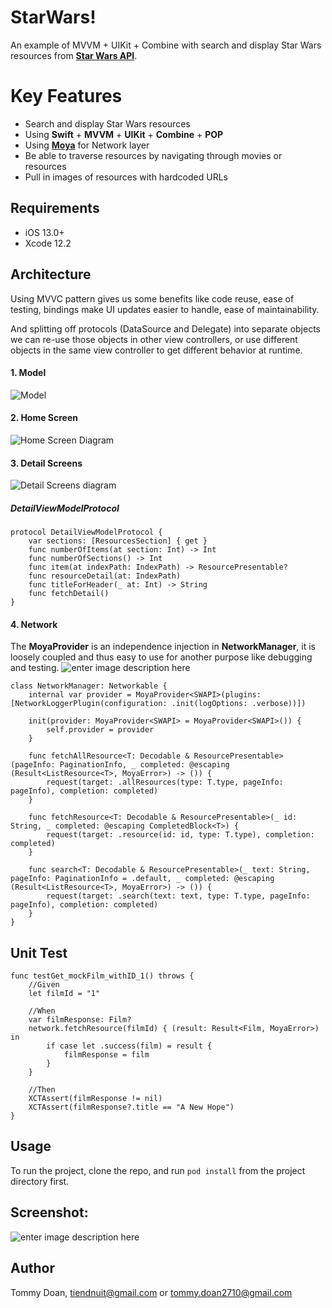 # StarWars!

An example of MVVM + UIKit + Combine with search and display Star Wars resources from [**Star Wars API**](https://swapi.dev/documentation).


# Key Features
-  Search and display Star Wars resources
-  Using **Swift** + **MVVM** + **UIKit** + **Combine** + **POP**
-  Using [**Moya**](https://github.com/Moya/Moya) for Network layer
-   Be able to traverse resources by navigating through movies or resources
-   Pull in images of resources with hardcoded URLs


## Requirements
-   iOS 13.0+
-   Xcode 12.2

## Architecture
Using MVVC pattern gives us some benefits like code reuse, ease of testing, bindings make UI updates easier to handle, ease of maintainability.

And splitting off protocols (DataSource and Delegate) into separate objects we can re-use those objects in other view controllers, or use different objects in the same view controller to get different behavior at runtime.
#### 1. Model
![Model](https://lh3.googleusercontent.com/xrUC1pa4u-LKLK2g6tRWDK23RVZ05aD1c0nMnYiD9SfTrZ-aQ1a3uzBlE8Gy6gWGu3EirKfSjz8vg3_1pqCmcs1Ap-C-BvPM81ZQntPN3HRXgVysOvdMm6QygXrRVLdgRvPKp6qquScbo9ifEwzFiZbSb96rJoseWR1E8Fu3IerZ2DjVssWnu8x58qnZDKdOHZ6CwDA2bqRw9851lFnd0Es4BCFEtRiHC8yGKT3oXD-ZP1vVjzG1Rk2PF6cz8EotuO9igQ9G7bl-rWtXmtP26Zy94jrlx4p8b5k9TM9p2crCPmplpVmE4R3Gv9JuoLx6r25B3vwDGdLniDEC-cLKgkVgf5jobEI1PfPsaQRET5In0RAzYJSYvNZms-IukRDTAu1LacHzwaZqaWGQsYWx4BnLDOfJNI-FOGnjRlBdCVF1exTIDFtZrZGxxI14yYdm8McE6s19OI6KgNzzahd2hFd9AMSAJ9MB1CtBsIrEQxhiAmReoskw_h0EYg5PXjt-BPmUw3TmLBK-EJh3UZ4Zsuh5zhwnLc_JgNVHBygULwILuX5CC0L9mSNVrgQJP_cirR4ljJ6dKbTjVf0mn9dmWAQJ3ZA3NosM3ksiOM4H4fiKZGeG9fst9Nv2WZanI96u6zoEjR01gg45YEGg5-8oTiKExi41AI-P5ry5ob1Uj4mxswslifkcUeLoHF3T=w1644-h880-no?authuser=0)

#### 2. Home Screen

![Home Screen Diagram](https://lh3.googleusercontent.com/RrQYjkG2A5jrQE8_i9Fb7n08UODjr2kLp-f9Q5VlIPHtznwK-MQpXajO_TUJGd02t8D7-Va6sKnTSqVIOffzRz0dIG0m6KR5Ke7kyE3eaLCcyh4CzxrdsjpTGaaLlF7w9oy_9o_WEw2CS-spCVi5tVCNnRzx1hXoVDylAZT6yAxl1tSjwt9H2ne1XUASEBNaQk2WjpUT5KwFcdB7l9zA4segdC2_s2rAjFNfBRpDZfdskOzigUTy9BCBWMymxY1cztBsyrG3GKYw4gXWpy69XQ-VYiu18cqYIW-nqJ2bbH8WkIDOVoKZZu-3FC5Jk2K7ZO3XR_bKD87XBRBJW8D3vYdXOXqbC51EHTCfE6GiBJ670nH6xbqES-gkUK2bsTfWebZ991hYEeNg2Vo73MZMxv-tFJI7g0t0_d2LnPAFdHCZo3_Utohb3Xv6z4bIbinXNF_PLgfUS7fTfSKwoT3CXCN-Ejt2GUcuNN1h-6jqGCBEO0xwwv-4triRdlgykYHZT5rwTxITCD8vAchdtYtWyB3gxFgsLzg4MHW2OakSlqJs0U7NjqFORXBtGQhCqNX0KFIQv0tBc9ch2cIsuPxx82-__pJT8BBwS2z2pQ9ZHPGKQbBAfzC-zSpu6CQEOlWrLkCHin0wWIVbRucCb0IE7detWNPVlzWtxA3CIgM3HIHH1X60GgJq_mS1OTcd=w1222-h812-no?authuser=0)

#### 3. Detail Screens
![Detail Screens diagram](https://lh3.googleusercontent.com/5F2YoS7r9b6axoz554-fjygs_gns9hSkwr5h3dhkVrqutYZ9f_Yb-hfpzk9AulDzBniDcDfZOVr3Od6UM_dbz7be4MGPzr0HP19Y_PvId6KMh3EeOihs5AfP8XNBzL6gcpZEJZh9Q1KNRWmhXkOdGYAphbi_2x79ASO6cshbYC_iSGq67_A0W-Y31AS0JTys9WG-qGRd2Uk3aUFnsRuRral6pkCKBk_aDehSUSGysacZfFxpu7_HC5M6nbj-YaaC3S-a8XPYQhHmaHtzBSr2IMV8vfmSJvaokJifNg1wxsXySNZIJvaFifdUJTGaAiIabWmxxXw7wf_c7CcHpX41xs08MWFT09vN5QxNxcQbYblTV2dRstklbN_e4vQ-Byw9_P7SbT5Hnj7Fd5Umf3fQ1F2j23kI1liMKKBV3TAC6li8t--YG-L_F0yYz_XmKhEDuxsL1moQY4u8vY3vEi6U51GQYwI3V7cUHQxb4zkeRnLy4t0vTlzxEWg8XHn3FI72z7njIMrgikyZoZTAZmRPxJtCcc25yHbVD1-t0AYJzymNUgZRRv1MBop8lEd-dT--T2VYSLBmWR3QsX67cqDLpUFVFRemTLpz-oc73ErQoL-CQQ8hOt5YYgKCPXIGy7mtpE0iTTPjKSJOUBzx5NqKKKiVlcDvM2B1cPC4J_MRN3YBz6u9Tw4j2-anfYDN=w529-h346-no?authuser=0)
##### DetailViewModelProtocol
		

    protocol DetailViewModelProtocol {
	    var sections: [ResourcesSection] { get }
	    func numberOfItems(at section: Int) -> Int
	    func numberOfSections() -> Int
	    func item(at indexPath: IndexPath) -> ResourcePresentable?
	    func resourceDetail(at: IndexPath)
	    func titleForHeader(_ at: Int) -> String
	    func fetchDetail()
	}

#### 4. Network
The **MoyaProvider<SWAPI>** is an independence injection in **NetworkManager**, it is loosely coupled and thus easy to use for another purpose like debugging and testing.
![enter image description here](https://lh3.googleusercontent.com/vg9TZo0SLppp6WU31aW4ZLtGzjwHIr9DeVEHF5NRSRzyO4wNOhkvqbuMJ2tlu00gIc372mLU8sKG57lTd156S9pANeR77jC39ufCx4uJE-_VBSq2aqju_KlYTEK-r2uNhIr2ZmqUcHLSsh3RsC0Kaxe0jovPH6AhdBOb6jCxwU0AhitQmWpnZT7xsFN3rGeoutW_jgmTBB2OIrGc2XSnilkzDA7CKrFHJYdCUJChcAgnx4ixsWcfMgpeNlBN1_GMPyklphtCzjaTqjOrkT46-RF8NldIlfT_uuyGfDwaIZU8ZdKQi6Gxm_57PA1PvyhMFYGaoLYkad695b53WcNOMoT-QAwj59rhy0FShe7E-V3naOWKQNxae--PotEU4xazC0u-28pO_wYAxvha-H3yt-lppHVfKFWLlyiep6Q8PPGA3PYMVPKDX7uh4EuIm0DvUXFLlJKpLxycV6zu_-XHqDgIcl76CELJNpjZRawNWlcOeTu4rGO41UENRXDufrXi-hTSx6N4urHyeUoe1snIw_V1NgU9gnD6snZKU-L1bs-BbTgKtjWT0_CW0yAfbsEVEyutxnYO1m6yLFHnYrN4np3Cb0fP9cGc6jhRy5boE4cPvcSPQRZRpqvOQZ6SZfXcTFzuAYDDZWFEpfCrsQbSGMjwyNDXJRtq3M3c7zb4gs5z47jdAIa1QB9IVkN8=w780-h402-no?authuser=0)
		

    class NetworkManager: Networkable {
	    internal var provider = MoyaProvider<SWAPI>(plugins: [NetworkLoggerPlugin(configuration: .init(logOptions: .verbose))])
	    
	    init(provider: MoyaProvider<SWAPI> = MoyaProvider<SWAPI>()) {
	        self.provider = provider
	    }
	    
	    func fetchAllResource<T: Decodable & ResourcePresentable>(pageInfo: PaginationInfo, _ completed: @escaping (Result<ListResource<T>, MoyaError>) -> ()) {
	        request(target: .allResources(type: T.type, pageInfo: pageInfo), completion: completed)
	    }
	    
	    func fetchResource<T: Decodable & ResourcePresentable>(_ id: String, _ completed: @escaping CompletedBlock<T>) {
	        request(target: .resource(id: id, type: T.type), completion: completed)
	    }
	    
	    func search<T: Decodable & ResourcePresentable>(_ text: String, pageInfo: PaginationInfo = .default, _ completed: @escaping (Result<ListResource<T>, MoyaError>) -> ()) {
	        request(target: .search(text: text, type: T.type, pageInfo: pageInfo), completion: completed)
	    }
	}

## Unit Test

    func testGet_mockFilm_withID_1() throws {
        //Given
        let filmId = "1"
        
        //When
        var filmResponse: Film?
        network.fetchResource(filmId) { (result: Result<Film, MoyaError>) in
            if case let .success(film) = result {
                filmResponse = film
            }
        }
        
        //Then
        XCTAssert(filmResponse != nil)
        XCTAssert(filmResponse?.title == "A New Hope")
    }

## Usage
To run the project, clone the repo, and run `pod install` from the project directory first.

## Screenshot:
![enter image description here](https://lh3.googleusercontent.com/kz7umgIA93myNCCdsc7_T2FSq1sWUah4BPio0J2MRxK86z-U4A_2FuIpoHUWkBR0TZapxZZIh864VqWtvpAxdwsJ6634QCpfhAxZyYRmFeqD9N6i4zhG6bS6sC8F7lbd4hyT8v4AvyXBioJCUKEkABlVwbH6kcLTHcXpMlnihZJwepsqubarooNtYQKcgm96jiL9IqDxdreoT_lP3TrsFiAa5w-Hycm_ExM_zN_Kb48hKuid484Isa48Q765Pnozk1pFISbAztItt4ZkL9Z_9_5hWYzeT91aU7AAhjAe-It-4l1tgDxzZ7_wO4FZ7Eur6JLstCNKV01hxw9g_JFidcP5i_7uwLAFbcN_IZvI8nAi5wsbbnRygHucNiStdNBuaqZCUFa92-y68R8cOT4K1gs2rrmVW3Rdi9egSqQuLsWj7EB-YFbUAw5y0j6REIBMNLDKzL80JM942sUN-rP-CSkrL_nDWWOPq7tcNBgbWtqGKf8_7b6uF6GrzR9N4sX22qVEzrFFNn5Tmv7a1kr0Ll0z1j3Xk8DX0QPckTZdi95N5HHOI6hya81hn3GbQmwUqTCFXD2nEeD8MQeCJjj3v-fUu_TUndrc21K1m2Gd36WHjj8PEUGAPpbQGnziLPcQZJ4viTVsudk7Bj1RrIiiqhE0xhw9jLRTFyNvjY_zMV_lXukGBI7jknTafbPP=w776-h1678-no?authuser=0)
## Author
Tommy Doan, [tiendnuit@gmail.com](mailto:tiendnuit@gmail.com) or [tommy.doan2710@gmail.com](mailto:keyhankam@icloud.com)
